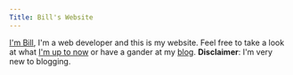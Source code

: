 ```yaml
---
Title: Bill's Website
---
```


[I'm Bill](/about), I'm a web developer and this is my website. Feel free to take a look at what [I'm up to now](/now) or have a gander at my [blog](/posts). **Disclaimer**: I'm very new to blogging.
